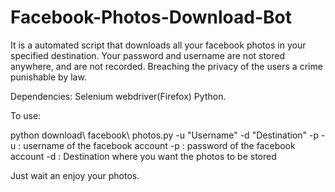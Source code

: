 # Facebook-Photos-Download-Bot
It is a automated script that downloads all your facebook photos in your specified destination. 
Your password and username are not stored anywhere, and are not recorded.
Breaching the privacy of the users a crime punishable by law.

Dependencies:
Selenium webdriver(Firefox)
Python.

To use:

python download\ facebook\ photos.py -u "Username" -d "Destination" -p
-u : username of the facebook account
-p : password of the facebook account
-d : Destination where you want the photos to be stored

Just wait an enjoy your photos.
